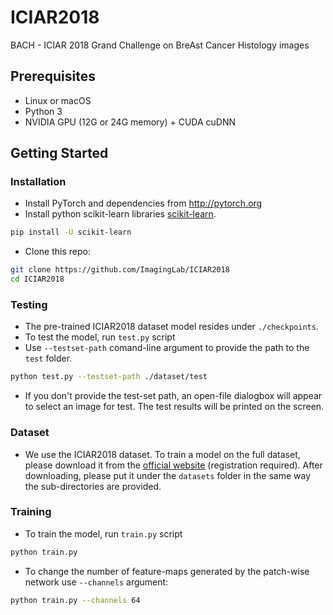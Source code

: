 # ICIAR2018
BACH - ICIAR 2018 Grand Challenge on BreAst Cancer Histology images


## Prerequisites
- Linux or macOS
- Python 3
- NVIDIA GPU (12G or 24G memory) + CUDA cuDNN

## Getting Started
### Installation
- Install PyTorch and dependencies from http://pytorch.org
- Install python scikit-learn libraries [scikit-learn](https://github.com/scikit-learn/scikit-learn).
```bash
pip install -U scikit-learn
```
- Clone this repo:
```bash
git clone https://github.com/ImagingLab/ICIAR2018
cd ICIAR2018
```

### Testing
- The pre-trained ICIAR2018 dataset model resides under `./checkpoints`.
- To test the model, run `test.py` script
- Use `--testset-path` comand-line argument to provide the path to the `test` folder.
```bash
python test.py --testset-path ./dataset/test 
```
- If you don't provide the test-set path, an open-file dialogbox will appear to select an image for test.
The test results will be printed on the screen.



### Dataset
- We use the ICIAR2018 dataset. To train a model on the full dataset, please download it from the [official website](https://iciar2018-challenge.grand-challenge.org/dataset/) (registration required).
After downloading, please put it under the `datasets` folder in the same way the sub-directories are provided.


### Training
- To train the model, run `train.py` script
```bash
python train.py
```
- To change the number of feature-maps generated by the patch-wise network use `--channels` argument:
```bash
python train.py --channels 64
```
